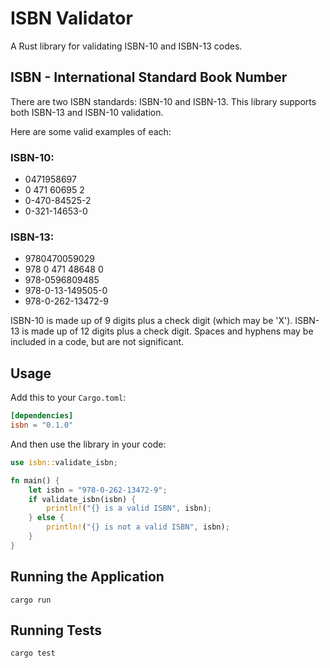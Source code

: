 # ISBN Validator

A Rust library for validating ISBN-10 and ISBN-13 codes.

## ISBN - International Standard Book Number

There are two ISBN standards: ISBN-10 and ISBN-13.
This library supports both ISBN-13 and ISBN-10 validation.

Here are some valid examples of each:

### ISBN-10:
- 0471958697
- 0 471 60695 2
- 0-470-84525-2
- 0-321-14653-0

### ISBN-13:
- 9780470059029
- 978 0 471 48648 0
- 978-0596809485
- 978-0-13-149505-0
- 978-0-262-13472-9

ISBN-10 is made up of 9 digits plus a check digit (which may be 'X').
ISBN-13 is made up of 12 digits plus a check digit.
Spaces and hyphens may be included in a code, but are not significant.

## Usage

Add this to your `Cargo.toml`:

```toml
[dependencies]
isbn = "0.1.0"
```

And then use the library in your code:

```rust
use isbn::validate_isbn;

fn main() {
    let isbn = "978-0-262-13472-9";
    if validate_isbn(isbn) {
        println!("{} is a valid ISBN", isbn);
    } else {
        println!("{} is not a valid ISBN", isbn);
    }
}
```

## Running the Application

```
cargo run
```

## Running Tests

```
cargo test
```
